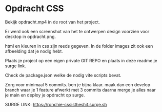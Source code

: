 # Opdracht CSS

Bekijk opdracht.mp4 in de root van het project.

Er werd ook een screenshot van het te ontwerpen design voorzien voor desktop in opdracht.png.

html en kleuren in css zijn reeds gegeven. In de folder images zit ook een afbeelding dat je nodig hebt.

Plaats je project op een eigen private GIT REPO en plaats in deze readme je surge link.

Check de package.json welke de nodig vite scripts bevat.

Zorg voor minimaal 5 commits. ben je bijna klaar. maak dan een develop branch waar je 1 feature afwerkt met 3 commits daarna merge je alles naar je main en deploy je opdracht op surge.

SURGE LINK: https://ronchie-cssistheshit.surge.sh

